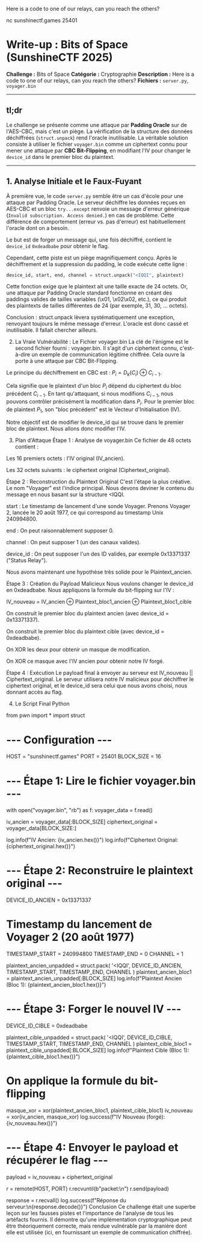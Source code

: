 Here is a code to one of our relays, can you reach the others?

nc sunshinectf.games 25401

# Write-up : Bits of Space (SunshineCTF 2025)

**Challenge :** Bits of Space
**Catégorie :** Cryptographie
**Description :** Here is a code to one of our relays, can you reach the others?
**Fichiers :** `server.py`, `voyager.bin`

---

## tl;dr

Le challenge se présente comme une attaque par **Padding Oracle** sur de l'AES-CBC, mais c'est un piège. La vérification de la structure des données déchiffrées (`struct.unpack`) rend l'oracle inutilisable. La véritable solution consiste à utiliser le fichier `voyager.bin` comme un ciphertext connu pour mener une attaque par **CBC Bit-Flipping**, en modifiant l'IV pour changer le `device_id` dans le premier bloc du plaintext.

---

## 1. Analyse Initiale et le Faux-Fuyant

À première vue, le code `server.py` semble être un cas d'école pour une attaque par Padding Oracle. Le serveur déchiffre les données reçues en AES-CBC et un bloc `try...except` renvoie un message d'erreur générique (`Invalid subscription. Access denied.`) en cas de problème. Cette différence de comportement (erreur vs. pas d'erreur) est habituellement l'oracle dont on a besoin.

Le but est de forger un message qui, une fois déchiffré, contient le `device_id` `0xdeadbabe` pour obtenir le flag.

Cependant, cette piste est un piège magnifiquement conçu. Après le déchiffrement et la suppression du padding, le code exécute cette ligne :

```python
device_id, start, end, channel = struct.unpack("<IQQI", plaintext)
```

Cette fonction exige que le plaintext ait une taille exacte de 24 octets. Or, une attaque par Padding Oracle standard fonctionne en créant des paddings valides de tailles variables (\x01, \x02\x02, etc.), ce qui produit des plaintexts de tailles différentes de 24 (par exemple, 31, 30, ... octets).

Conclusion : struct.unpack lèvera systématiquement une exception, renvoyant toujours le même message d'erreur. L'oracle est donc cassé et inutilisable. Il fallait chercher ailleurs.

2. La Vraie Vulnérabilité : Le Fichier voyager.bin
La clé de l'énigme est le second fichier fourni : voyager.bin. Il s'agit d'un ciphertext connu, c'est-à-dire un exemple de communication légitime chiffrée. Cela ouvre la porte à une attaque par CBC Bit-Flipping.

Le principe du déchiffrement en CBC est : $P_i = D_k(C_i) \oplus C_{i-1}$.

Cela signifie que le plaintext d'un bloc $P_i$ dépend du ciphertext du bloc précédent $C_{i-1}$. En tant qu'attaquant, si nous modifions $C_{i-1}$, nous pouvons contrôler précisément la modification dans $P_i$. Pour le premier bloc de plaintext $P_1$, son "bloc précédent" est le Vecteur d'Initialisation (IV).

Notre objectif est de modifier le device_id qui se trouve dans le premier bloc de plaintext. Nous allons donc modifier l'IV.

3. Plan d'Attaque
Étape 1 : Analyse de voyager.bin
Ce fichier de 48 octets contient :

Les 16 premiers octets : l'IV original (IV_ancien).

Les 32 octets suivants : le ciphertext original (Ciphertext_original).

Étape 2 : Reconstruction du Plaintext Original
C'est l'étape la plus créative. Le nom "Voyager" est l'indice principal. Nous devons deviner le contenu du message en nous basant sur la structure <IQQI.

start : Le timestamp de lancement d'une sonde Voyager. Prenons Voyager 2, lancée le 20 août 1977, ce qui correspond au timestamp Unix 240994800.

end : On peut raisonnablement supposer 0.

channel : On peut supposer 1 (un des canaux valides).

device_id : On peut supposer l'un des ID valides, par exemple 0x13371337 ("Status Relay").

Nous avons maintenant une hypothèse très solide pour le Plaintext_ancien.

Étape 3 : Création du Payload Malicieux
Nous voulons changer le device_id en 0xdeadbabe. Nous appliquons la formule du bit-flipping sur l'IV :

IV_nouveau = IV_ancien ⊕ Plaintext_bloc1_ancien ⊕ Plaintext_bloc1_cible

On construit le premier bloc du plaintext ancien (avec device_id = 0x13371337).

On construit le premier bloc du plaintext cible (avec device_id = 0xdeadbabe).

On XOR les deux pour obtenir un masque de modification.

On XOR ce masque avec l'IV ancien pour obtenir notre IV forgé.

Étape 4 : Exécution
Le payload final à envoyer au serveur est IV_nouveau || Ciphertext_original. Le serveur utilisera notre IV malicieux pour déchiffrer le ciphertext original, et le device_id sera celui que nous avons choisi, nous donnant accès au flag.

4. Le Script Final
Python

from pwn import *
import struct

# --- Configuration ---
HOST = "sunshinectf.games"
PORT = 25401
BLOCK_SIZE = 16

# --- Étape 1: Lire le fichier voyager.bin ---
with open("voyager.bin", "rb") as f:
    voyager_data = f.read()

iv_ancien = voyager_data[:BLOCK_SIZE]
ciphertext_original = voyager_data[BLOCK_SIZE:]

log.info(f"IV Ancien: {iv_ancien.hex()}")
log.info(f"Ciphertext Original: {ciphertext_original.hex()}")

# --- Étape 2: Reconstruire le plaintext original ---
DEVICE_ID_ANCIEN = 0x13371337
# Timestamp du lancement de Voyager 2 (20 août 1977)
TIMESTAMP_START = 240994800
TIMESTAMP_END = 0
CHANNEL = 1

plaintext_ancien_unpadded = struct.pack(
    '<IQQI',
    DEVICE_ID_ANCIEN,
    TIMESTAMP_START,
    TIMESTAMP_END,
    CHANNEL
)
plaintext_ancien_bloc1 = plaintext_ancien_unpadded[:BLOCK_SIZE]
log.info(f"Plaintext Ancien (Bloc 1): {plaintext_ancien_bloc1.hex()}")

# --- Étape 3: Forger le nouvel IV ---
DEVICE_ID_CIBLE = 0xdeadbabe

plaintext_cible_unpadded = struct.pack(
    '<IQQI',
    DEVICE_ID_CIBLE,
    TIMESTAMP_START,
    TIMESTAMP_END,
    CHANNEL
)
plaintext_cible_bloc1 = plaintext_cible_unpadded[:BLOCK_SIZE]
log.info(f"Plaintext Cible (Bloc 1):  {plaintext_cible_bloc1.hex()}")

# On applique la formule du bit-flipping
masque_xor = xor(plaintext_ancien_bloc1, plaintext_cible_bloc1)
iv_nouveau = xor(iv_ancien, masque_xor)
log.success(f"IV Nouveau (forgé): {iv_nouveau.hex()}")

# --- Étape 4: Envoyer le payload et récupérer le flag ---
payload = iv_nouveau + ciphertext_original

r = remote(HOST, PORT)
r.recvuntil(b"packet:\n")
r.send(payload)

response = r.recvall()
log.success(f"Réponse du serveur:\n{response.decode()}")
Conclusion
Ce challenge était une superbe leçon sur les fausses pistes et l'importance de l'analyse de tous les artéfacts fournis. Il démontre qu'une implémentation cryptographique peut être théoriquement correcte, mais rendue vulnérable par la manière dont elle est utilisée (ici, en fournissant un exemple de communication chiffrée).